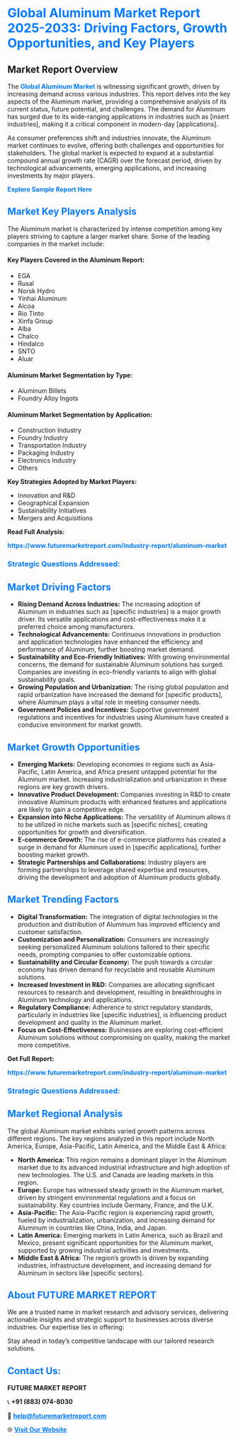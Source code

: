 <h1 style="color: #007BFF;">Global Aluminum Market Report 2025-2033: Driving Factors, Growth Opportunities, and Key Players</h1>

<section id="overview">
<h2>Market Report Overview</h2>
<p>The <a href="https://www.futuremarketreport.com/industry-report/aluminum-market" style="color: #007BFF; text-decoration: none;"><strong>Global Aluminum Market</strong></a> is witnessing significant growth, driven by increasing demand across various industries. This report delves into the key aspects of the Aluminum market, providing a comprehensive analysis of its current status, future potential, and challenges. The demand for Aluminum has surged due to its wide-ranging applications in industries such as [insert industries], making it a critical component in modern-day [applications].</p>
<p>As consumer preferences shift and industries innovate, the Aluminum market continues to evolve, offering both challenges and opportunities for stakeholders. The global market is expected to expand at a substantial compound annual growth rate (CAGR) over the forecast period, driven by technological advancements, emerging applications, and increasing investments by major players.</p>
</section>

<section id="overview">
<p><a href="https://www.futuremarketreport.com/request-sample/reportId=28489" style="color: #007BFF; text-decoration: none;"><strong>Explore Sample Report Here</strong></a></p>
</section>

<section id="key-players">
<h2 style="color: #007BFF;">Market Key Players Analysis</h2>
<p>The Aluminum market is characterized by intense competition among key players striving to capture a larger market share. Some of the leading companies in the market include:</p>
<h4>Key Players Covered in the Aluminum Report:</h4>
<ul><li>EGA</li><li>Rusal</li><li>Norsk Hydro</li><li>Yinhai Aluminum</li><li>Alcoa</li><li>Rio Tinto</li><li>Xinfa Group</li><li>Alba</li><li>Chalco</li><li>Hindalco</li><li>SNTO</li><li>Aluar</li></ul>
<h4>Aluminum Market Segmentation by Type:</h4>
<ul><li>Aluminum Billets</li><li>Foundry Alloy Ingots</li></ul>

<h4>Aluminum Market Segmentation by Application:</h4>
<ul><li>Construction Industry</li><li>Foundry Industry</li><li>Transportation Industry</li><li>Packaging Industry</li><li>Electronics Industry</li><li>Others</li></ul>
<p><strong>Key Strategies Adopted by Market Players:</strong></p>
<ul>
<li>Innovation and R&D</li>
<li>Geographical Expansion</li>
<li>Sustainability Initiatives</li>
<li>Mergers and Acquisitions</li>
</ul>
</section>

<section>
<p><strong>Read Full Analysis: </strong></p><a href="https://www.futuremarketreport.com/industry-report/aluminum-market" style="color: #007BFF; text-decoration: none;"><strong>https://www.futuremarketreport.com/industry-report/aluminum-market</strong></a>
<h3 style="color: #007BFF;">Strategic Questions Addressed:</h3>
</section>

<section id="driving-factors">
<h2 style="color: #007BFF;">Market Driving Factors</h2>
<ul>
<li><strong>Rising Demand Across Industries:</strong> The increasing adoption of Aluminum in industries such as [specific industries] is a major growth driver. Its versatile applications and cost-effectiveness make it a preferred choice among manufacturers.</li>
<li><strong>Technological Advancements:</strong> Continuous innovations in production and application technologies have enhanced the efficiency and performance of Aluminum, further boosting market demand.</li>
<li><strong>Sustainability and Eco-Friendly Initiatives:</strong> With growing environmental concerns, the demand for sustainable Aluminum solutions has surged. Companies are investing in eco-friendly variants to align with global sustainability goals.</li>
<li><strong>Growing Population and Urbanization:</strong> The rising global population and rapid urbanization have increased the demand for [specific products], where Aluminum plays a vital role in meeting consumer needs.</li>
<li><strong>Government Policies and Incentives:</strong> Supportive government regulations and incentives for industries using Aluminum have created a conducive environment for market growth.</li>
</ul>
</section>

<section id="growth-opportunities">
<h2 style="color: #007BFF;">Market Growth Opportunities</h2>
<ul>
<li><strong>Emerging Markets:</strong> Developing economies in regions such as Asia-Pacific, Latin America, and Africa present untapped potential for the Aluminum market. Increasing industrialization and urbanization in these regions are key growth drivers.</li>
<li><strong>Innovative Product Development:</strong> Companies investing in R&D to create innovative Aluminum products with enhanced features and applications are likely to gain a competitive edge.</li>
<li><strong>Expansion into Niche Applications:</strong> The versatility of Aluminum allows it to be utilized in niche markets such as [specific niches], creating opportunities for growth and diversification.</li>
<li><strong>E-commerce Growth:</strong> The rise of e-commerce platforms has created a surge in demand for Aluminum used in [specific applications], further boosting market growth.</li>
<li><strong>Strategic Partnerships and Collaborations:</strong> Industry players are forming partnerships to leverage shared expertise and resources, driving the development and adoption of Aluminum products globally.</li>
</ul>
</section>

<section id="trending-factors">
<h2 style="color: #007BFF;">Market Trending Factors</h2>
<ul>
<li><strong>Digital Transformation:</strong> The integration of digital technologies in the production and distribution of Aluminum has improved efficiency and customer satisfaction.</li>
<li><strong>Customization and Personalization:</strong> Consumers are increasingly seeking personalized Aluminum solutions tailored to their specific needs, prompting companies to offer customizable options.</li>
<li><strong>Sustainability and Circular Economy:</strong> The push towards a circular economy has driven demand for recyclable and reusable Aluminum solutions.</li>
<li><strong>Increased Investment in R&D:</strong> Companies are allocating significant resources to research and development, resulting in breakthroughs in Aluminum technology and applications.</li>
<li><strong>Regulatory Compliance:</strong> Adherence to strict regulatory standards, particularly in industries like [specific industries], is influencing product development and quality in the Aluminum market.</li>
<li><strong>Focus on Cost-Effectiveness:</strong> Businesses are exploring cost-efficient Aluminum solutions without compromising on quality, making the market more competitive.</li>
</ul>
</section>

<section>
<p><strong>Get Full Report: </strong></p><a href="https://www.futuremarketreport.com/industry-report/aluminum-market" style="color: #007BFF; text-decoration: none;"><strong>https://www.futuremarketreport.com/industry-report/aluminum-market</strong></a>
<h3 style="color: #007BFF;">Strategic Questions Addressed:</h3>
</section>


<section id="regional-analysis">
<h2 style="color: #007BFF;">Market Regional Analysis</h2>
<p>The global Aluminum market exhibits varied growth patterns across different regions. The key regions analyzed in this report include North America, Europe, Asia-Pacific, Latin America, and the Middle East & Africa:</p>
<ul>
<li><strong>North America:</strong> This region remains a dominant player in the Aluminum market due to its advanced industrial infrastructure and high adoption of new technologies. The U.S. and Canada are leading markets in this region.</li>
<li><strong>Europe:</strong> Europe has witnessed steady growth in the Aluminum market, driven by stringent environmental regulations and a focus on sustainability. Key countries include Germany, France, and the U.K.</li>
<li><strong>Asia-Pacific:</strong> The Asia-Pacific region is experiencing rapid growth, fueled by industrialization, urbanization, and increasing demand for Aluminum in countries like China, India, and Japan.</li>
<li><strong>Latin America:</strong> Emerging markets in Latin America, such as Brazil and Mexico, present significant opportunities for the Aluminum market, supported by growing industrial activities and investments.</li>
<li><strong>Middle East & Africa:</strong> The region’s growth is driven by expanding industries, infrastructure development, and increasing demand for Aluminum in sectors like [specific sectors].</li>
</ul>
</section>

<footer>
<h2 style="color: #007BFF;">About FUTURE MARKET REPORT</h2>
<p>We are a trusted name in market research and advisory services, delivering actionable insights and strategic support to businesses across diverse industries. Our expertise lies in offering:</p>

<p>Stay ahead in today’s competitive landscape with our tailored research solutions.</p>

<h2 style="color: #007BFF;">Contact Us:</h2>
<p><strong>FUTURE MARKET REPORT</strong></p>
<p>📞 <strong>+91 (883) 074-8030</strong></p>
<p>📧 <strong><a href="mailto:help@futuremarketreport.com" style="color: #007BFF;">help@futuremarketreport.com</a></strong></p>
<p>🌐 <strong><a href="https://www.futuremarketreport.com/" style="color: #007BFF;">Visit Our Website</a></strong></p>
</footer>